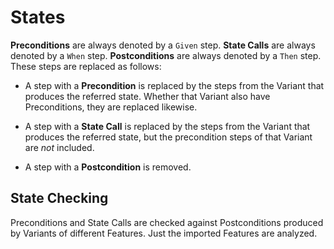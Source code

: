 # States

**Preconditions** are always denoted by a `Given` step. **State Calls** are always denoted by a `When` step. **Postconditions** are always denoted by a `Then` step. These steps are replaced as follows:

- A step with a **Precondition** is replaced by the steps from the Variant that produces the referred state. Whether that Variant also have Preconditions, they are replaced likewise.

- A step with a **State Call** is replaced by the steps from the Variant that produces the referred state, but the precondition steps of that Variant are *not* included.

- A step with a **Postcondition** is removed.

## State Checking

Preconditions and State Calls are checked against Postconditions produced by Variants of different Features. Just the imported Features are analyzed.